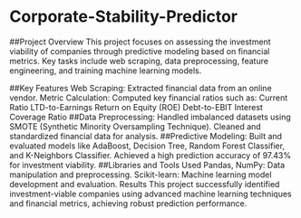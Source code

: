 # Corporate-Stability-Predictor

##Project Overview
This project focuses on assessing the investment viability of companies through predictive modeling based on financial metrics. Key tasks include web scraping, data preprocessing, feature engineering, and training machine learning models.

##Key Features
Web Scraping: Extracted financial data from an online vendor.
Metric Calculation: Computed key financial ratios such as:
Current Ratio
LTD-to-Earnings
Return on Equity (ROE)
Debt-to-EBIT
Interest Coverage Ratio
##Data Preprocessing:
Handled imbalanced datasets using SMOTE (Synthetic Minority Oversampling Technique).
Cleaned and standardized financial data for analysis.
##Predictive Modeling:
Built and evaluated models like AdaBoost, Decision Tree, Random Forest Classifier, and K-Neighbors Classifier.
Achieved a high prediction accuracy of 97.43% for investment viability.
##Libraries and Tools Used
Pandas, NumPy: Data manipulation and preprocessing.
Scikit-learn: Machine learning model development and evaluation.
Results
This project successfully identified investment-viable companies using advanced machine learning techniques and financial metrics, achieving robust prediction performance.

